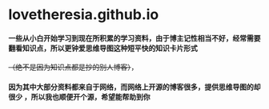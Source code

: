 # lovetheresia.github.io
#### 一些从小白开始学习到现在所积累的学习资料，由于博主记性相当不好，经常需要翻看知识点，所以更钟爱思维导图这种短平快的知识卡片形式
~~（绝不是因为知识点都是抄的别人博客）~~，
#### 因为其中大部分资料都来自于网络，而网络上开源的博客很多，提供思维导图的却很少 ，所以我也顺便开个源，希望能帮助到你
